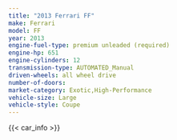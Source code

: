 ```yaml
---
title: "2013 Ferrari FF"
make: Ferrari
model: FF
year: 2013
engine-fuel-type: premium unleaded (required)
engine-hp: 651
engine-cylinders: 12
transmission-type: AUTOMATED_Manual
driven-wheels: all wheel drive
number-of-doors: 
market-category: Exotic,High-Performance
vehicle-size: Large
vehicle-style: Coupe
---
```


{{< car_info >}}
